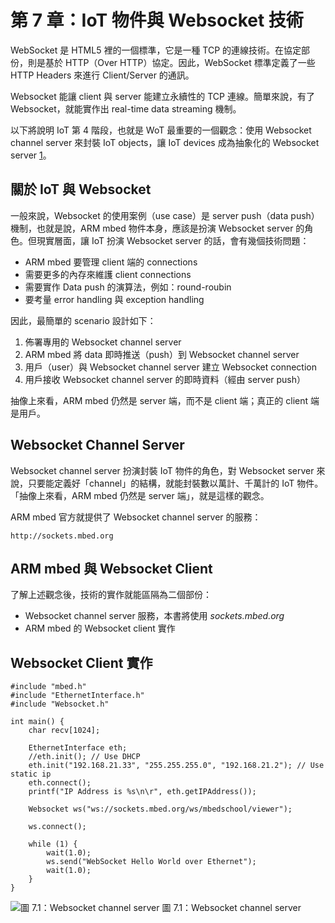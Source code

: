 # 第 7 章：IoT 物件與 Websocket 技術

WebSocket 是 HTML5 裡的一個標準，它是一種 TCP 的連線技術。在協定部份，則是基於 HTTP（Over HTTP）協定。因此，WebSocket 標準定義了一些 HTTP Headers 來進行 Client/Server 的通訊。

Websocket 能讓 client 與 server 能建立永續性的 TCP 連線。簡單來說，有了 Websocket，就能實作出 real-time data streaming 機制。

以下將說明 IoT 第 4 階段，也就是 WoT 最重要的一個觀念：使用 Websocket channel server 來封裝 IoT objects，讓 IoT devices 成為抽象化的 Websocket server [1]。

[1]: http://www.jollen.org/blog/2015/01/arm-mbed-iot-objects-websocket.html

## 關於 IoT 與 Websocket

一般來說，Websocket 的使用案例（use case）是 server push（data push）機制，也就是說，ARM mbed 物件本身，應該是扮演 Websocket server 的角色。但現實層面，讓 IoT 扮演 Websocket server 的話，會有幾個技術問題：

* ARM mbed 要管理 client 端的 connections
* 需要更多的內存來維護 client connections
* 需要實作 Data push 的演算法，例如：round-roubin
* 要考量 error handling 與 exception handling

因此，最簡單的 scenario 設計如下：

1. 佈署專用的 Websocket channel server
2. ARM mbed 將 data 即時推送（push）到 Websocket channel server
3. 用戶（user）與 Websocket channel server 建立 Websocket connection
4. 用戶接收 Websocket channel server 的即時資料（經由 server push）

抽像上來看，ARM mbed 仍然是 server 端，而不是 client 端；真正的 client 端是用戶。

## Websocket Channel Server

Websocket channel server 扮演封裝 IoT 物件的角色，對 Websocket server 來說，只要能定義好「channel」的結構，就能封裝數以萬計、千萬計的 IoT 物件。「抽像上來看，ARM mbed 仍然是 server 端」，就是這樣的觀念。

ARM mbed 官方就提供了 Websocket channel server 的服務：

```
http://sockets.mbed.org
```

## ARM mbed 與 Websocket Client

了解上述觀念後，技術的實作就能區隔為二個部份：

* Websocket channel server 服務，本書將使用 *sockets.mbed.org*
* ARM mbed 的 Websocket client 實作

## Websocket Client 實作

```
#include "mbed.h"
#include "EthernetInterface.h"
#include "Websocket.h"

int main() {
    char recv[1024];
 
    EthernetInterface eth;
    //eth.init(); // Use DHCP
    eth.init("192.168.21.33", "255.255.255.0", "192.168.21.2"); // Use static ip
    eth.connect();
    printf("IP Address is %s\n\r", eth.getIPAddress());
 
    Websocket ws("ws://sockets.mbed.org/ws/mbedschool/viewer");

    ws.connect();
 
    while (1) {
        wait(1.0);
        ws.send("WebSocket Hello World over Ethernet");
        wait(1.0);
    }
}
```

![圖 7.1：Websocket channel server](http://i.imgur.com/RGTk67m.png)
圖 7.1：Websocket channel server


